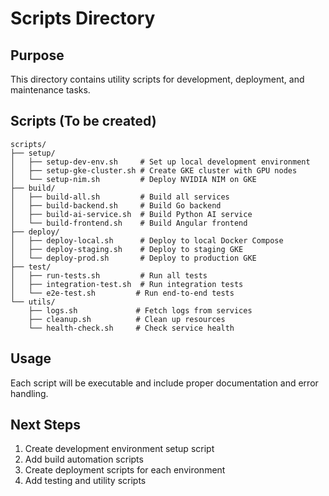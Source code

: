 # Scripts Directory

## Purpose
This directory contains utility scripts for development, deployment, and maintenance tasks.

## Scripts (To be created)
```
scripts/
├── setup/
│   ├── setup-dev-env.sh     # Set up local development environment
│   ├── setup-gke-cluster.sh # Create GKE cluster with GPU nodes
│   └── setup-nim.sh         # Deploy NVIDIA NIM on GKE
├── build/
│   ├── build-all.sh         # Build all services
│   ├── build-backend.sh     # Build Go backend
│   ├── build-ai-service.sh  # Build Python AI service
│   └── build-frontend.sh    # Build Angular frontend
├── deploy/
│   ├── deploy-local.sh      # Deploy to local Docker Compose
│   ├── deploy-staging.sh    # Deploy to staging GKE
│   └── deploy-prod.sh       # Deploy to production GKE
├── test/
│   ├── run-tests.sh         # Run all tests
│   ├── integration-test.sh  # Run integration tests
│   └── e2e-test.sh         # Run end-to-end tests
└── utils/
    ├── logs.sh             # Fetch logs from services
    ├── cleanup.sh          # Clean up resources
    └── health-check.sh     # Check service health
```

## Usage
Each script will be executable and include proper documentation and error handling.

## Next Steps
1. Create development environment setup script
2. Add build automation scripts
3. Create deployment scripts for each environment
4. Add testing and utility scripts
